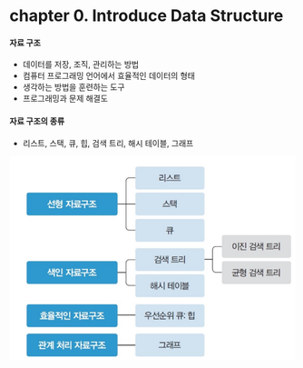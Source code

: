 # chapter 0. Introduce Data Structure

#### 자료 구조
* 데이터를 저장, 조직, 관리하는 방법   
* 컴퓨터 프로그래밍 언어에서 효율적인 데이터의 형태
* 생각하는 방법을 훈련하는 도구
* 프로그래밍과 문제 해결도   

#### 자료 구조의 종류
* 리스트, 스택, 큐, 힙, 검색 트리, 해시 테이블, 그래프
         
![datastructure](https://github.com/BangYunseo/TIL/blob/main/ComputerScience/Data%20Structure/%20Image/ch00/datastructure.PNG) 
